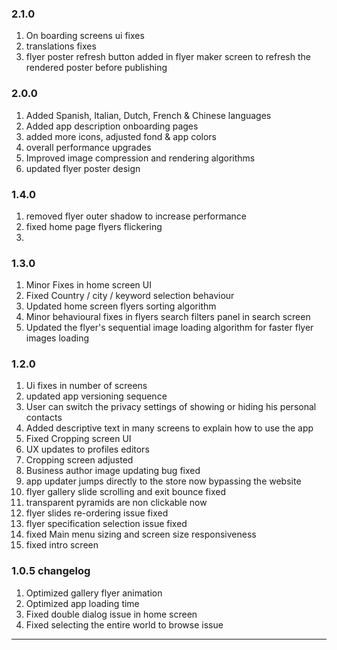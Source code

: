 ### 2.1.0
1. On boarding screens ui fixes
2. translations fixes
3. flyer poster refresh button added in flyer maker screen to refresh the rendered poster before publishing

### 2.0.0
1. Added Spanish, Italian, Dutch, French & Chinese languages
2. Added app description onboarding pages
3. added more icons, adjusted fond & app colors
4. overall performance upgrades
5. Improved image compression and rendering algorithms
6. updated flyer poster design

### 1.4.0
1. removed flyer outer shadow to increase performance
2. fixed home page flyers flickering
3. 

### 1.3.0
1. Minor Fixes in home screen UI
2. Fixed Country / city / keyword selection behaviour
3. Updated home screen flyers sorting algorithm
4. Minor behavioural fixes in flyers search filters panel in search screen
5. Updated the flyer's sequential image loading algorithm for faster flyer images loading

### 1.2.0
1. Ui fixes in number of screens
2. updated app versioning sequence
3. User can switch the privacy settings of showing or hiding his personal contacts
4. Added descriptive text in many screens to explain how to use the app
5. Fixed Cropping screen UI
6. UX updates to profiles editors
7. Cropping screen adjusted
8. Business author image updating bug fixed
9. app updater jumps directly to the store now bypassing the website
10. flyer gallery slide scrolling and exit bounce fixed
11. transparent pyramids are non clickable now
12. flyer slides re-ordering issue fixed
13. flyer specification selection issue fixed
14. fixed Main menu sizing and screen size responsiveness
15. fixed intro screen

### 1.0.5 changelog
1. Optimized gallery flyer animation
2. Optimized app loading time
3. Fixed double dialog issue in home screen
4. Fixed selecting the entire world to browse issue

--------------
